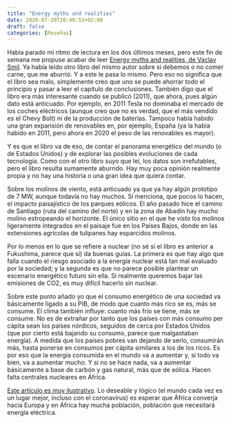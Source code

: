 ```yaml
---
title: "Energy myths and realities"
date: 2020-07-20T20:48:53+02:00
draft: false
categories: [Reseñas]
---
```


Había parado mi ritmo de lectura en los dos últimos meses, pero este fin de semana me propuse acabar de leer [Energy myths and realities, de Vaclav Smil](https://www.goodreads.com/book/show/8793836-energy-myths-and-realities). Ya había leído otro libro del mismo autor sobre si debemos o no comer carne, que me aburrió. Y a este le pasa lo mismo. Pero eso no significa que el libro sea malo, simplemente creo que uno se puede ahorrar todo el principio y pasar a leer el capítulo de conclusiones. También digo que el libro era más interesante cuando se publicó (2011), que ahora, pues algún dato está anticuado. Por ejemplo, en 2011 Tesla no dominaba el mercado de los coches eléctricos (aunque creo que no es verdad, que el más vendido es el Chevy Bolt) ni de la producción de baterías. Tampoco había habido una gran expansión de renovables en, por ejemplo, España (ya la había habido en 2011, pero ahora en 2020 el peso de las renovables es mayor).

Y es que el libro va de eso, de contar el panorama energético del mundo (o de Estados Unidos) y de explorar las posibles evoluciones de cada tecnología. Como con el otro libro suyo que leí, los datos son irrefutables, pero el libro resulta sumamente aburrido. Hay muy poca opinión realmente propia y no hay una historia o una gran idea que quiera contar.

Sobre los molinos de viento, está anticuado ya que ya hay algún prototipo de 7 MW, aunque todavía no hay muchos. Sí menciona, que pocos lo hacen, el impacto paisajístico de los parques eólicos. El año pasado hice el camino de Santiago (ruta del camino del norte) y en la zona de Abadín hay mucho molino estropeando el horizonte. El único sitio en el que he visto los molinos ligeramente integrados en el paisaje fue en los Países Bajos, donde en las extensiones agrícolas de tulipanes hay esparcidos molinos.

Por lo menos en lo que se refiere a nuclear (no sé si el libro es anterior a Fukushima, parece que sí) da buenas guías. La primera es que hay algo que falla cuando el riesgo asociado a la energía nuclear está tan mal evaluado por la sociedad; y la segunda es que no parece posible plantear un escenario energético futuro sin ella. Si realmente queremos bajar las emisiones de CO2, es muy difícil hacerlo sin nuclear.


Sobre este punto añado yo que el consumo energético de una sociedad va básicamente ligado a su PIB, de modo que cuanto más rico se es, más se consume. El clima también influye: cuanto más frío se tiene, más se consume. No es de extrañar por tanto que los países con más consumo per cápita sean los países nórdicos, seguidos de cerca por Estados Unidos (que por cierto está bajando su consumo, parece que malgastaban energía). A medida que los países pobres van dejando de serlo, consumirán más, hasta ponerse en consumos per cápita similares a los de los ricos. Es por eso que la energía consumida en el mundo va a aumentar y, si todo va bien, va a aumentar mucho. Y si no se hace nada, va a aumentar básicamente a base de carbón y gas natural, más que de eólica. Hacen falta centrales nucleares en África.

[Este artículo es muy ilustrativo](https://ourworldindata.org/energy-access#how-does-per-capita-electricity-consumption-vary-across-the-world). Lo deseable y lógico (el mundo cada vez es un lugar mejor, incluso con el coronavirus) es esperar que África converja hacia Europa y en África hay mucha población, población que necesitará energía eléctrica.
